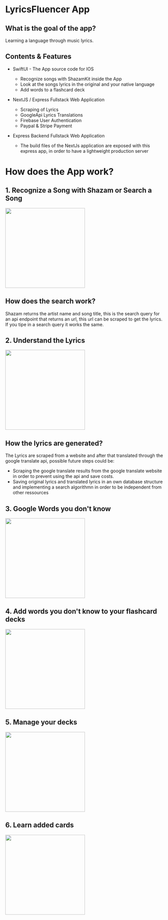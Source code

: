 # LyricsFluencer App

## What is the goal of the app?
Learning a language through music lyrics. 

## Contents & Features

* SwiftUI - The App source code for IOS
  - Recognize songs with ShazamKit inside the App
  - Look at the songs lyrics in the original and your native language
  - Add words to a flashcard deck
* NextJS / Express Fullstack Web Application
  - Scraping of Lyrics
  - GoogleApi Lyrics Translations
  - Firebase User Authentication
  - Paypal & Stripe Payment 
  
* Express Backend Fullstack Web Application
   - The build files of the NextJs application are exposed with this express app, in order to have a lightweight production server

# How does the App work?

## 1. Recognize a Song with Shazam or Search a Song

<img src="/images/Search.png" width="250">

## How does the search work?

Shazam returns the artist name and song title, this is the search query for an api endpoint that returns an url, this url can be scraped to get the lyrics. If you tipe in a search query it works the same.

## 2. Understand the Lyrics

<img src="/images/LyricsMenu.png" width="250">

## How the lyrics are generated?

The Lyrics are scraped from a website and after that translated through the google translate api, possible future steps could be:
* Scraping the google translate results from the google translate website in order to prevent using the api and save costs.
* Saving original lyrics and translated lyrics in an own database structure and implementing a search algorithmn in order to be independent from other ressources

## 3. Google Words you don't know

<img src="/images/GoogleMeaning.png" width="250">

## 4. Add words you don't know to your flashcard decks

<img src="/images/AddToDeck.png" width="250">
 
## 5. Manage your decks
<img src="/images/Decks.png" width="250">
 
## 6. Learn added cards

<img src="/images/Card_2.png" width="250">
 
